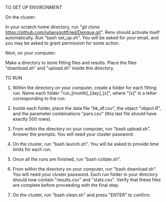 TO SET UP ENVIRONMENT

On the cluster:

In your scratch home directory, run "git clone https://github.com/juliansgottfried/Dengue.git". Renv should activate itself automatically. Run "bash set_up.sh". You will be asked for your email, and you may be asked to grant permission for some action.

Next, on your computer:

Make a directory to store fitting files and results. Place the files "download.sh" and "upload.sh" inside this directory.

TO RUN

1. Within the directory on your computer, create a folder for each fitting run. Name each folder "run_[month]\_[day]\_[x]", where "[x]" is a letter corresponding to the run.

2. Inside each folder, place the data file "bk_df.csv", the object "object.R", and the parameter combinations "pars.csv" (this last file should have exactly 500 rows).

3. From within the directory on your computer, run "bash upload.sh". Answer the prompts. You will need your cluster password.

4. On the cluster, run "bash launch.sh". You will be asked to provide time limits for each run.

5. Once all the runs are finished, run "bash collate.sh".

6. From within the directory on your computer, run "bash download.sh". You will need your cluster password. Each run folder in your directory should now contain "results.csv" and "stats.csv". Verify that these files are complete before proceeding with the final step.

7. On the cluster, run "bash clean.sh" and press "ENTER" to confirm.
